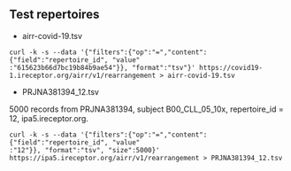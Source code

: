 Test repertoires
----------------

- airr-covid-19.tsv

```
curl -k -s --data '{"filters":{"op":"=","content":{"field":"repertoire_id", "value"
:"615623b66d7bc19b84b9ae54"}}, "format":"tsv"}' https://covid19-1.ireceptor.org/airr/v1/rearrangement > airr-covid-19.tsv
```

- PRJNA381394_12.tsv

5000 records from PRJNA381394, subject B00_CLL_05_10x, repertoire_id = 12, ipa5.ireceptor.org.

```
curl -k -s --data '{"filters":{"op":"=","content":{"field":"repertoire_id", "value"
:"12"}}, "format":"tsv", "size":5000}' https://ipa5.ireceptor.org/airr/v1/rearrangement > PRJNA381394_12.tsv
```
